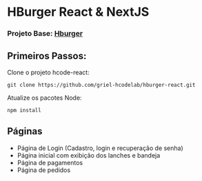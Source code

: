 <h1>HBurger React & NextJS</h1>

<h3>Projeto Base: <a href="https://hburger-9a4f7.web.app/">Hburger</a></h3>

<h2>Primeiros Passos:</h2>
Clone o projeto hcode-react:

    git clone https://github.com/griel-hcodelab/hburger-react.git

Atualize os pacotes Node:

    npm install

<h2>Páginas</h2>

- Página de Login (Cadastro, login e recuperação de senha)
- Página inicial com exibição dos lanches e bandeja
- Página de pagamentos
- Página de pedidos